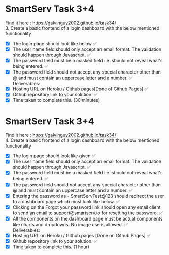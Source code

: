 # SmartServ Task 3+4
Find it here : https://galvinguy2002.github.io/task34/ <br>
3. Create a basic frontend of a login dashboard with the below mentioned  functionality <br>
- [x] The login page should look like below  :white_check_mark:  <br>
- [x] The user name field should only accept an email format. The validation should happen through Javascript. :white_check_mark:  <br>
- [x] The password field must be a masked field i.e. should not reveal what's being entered. :white_check_mark:  <br>
- [x] The password field should not accept any special character other than @ and must contain an uppercase letter and a number.  :white_check_mark: <br>
Deliverables: <br>
- [x] Hosting URL on Heroku / Github pages[Done of Github Pages] :white_check_mark:  <br>
- [x] Github repository link to your solution.  :white_check_mark:  <br>
- [x] Time taken to complete this. (30 minutes) <br>
# SmartServ Task 3+4
Find it here : https://galvinguy2002.github.io/task34/ <br>
4. Create a basic frontend of a login dashboard with the below mentioned functionality <br>
- [x] The login page should look like given  :white_check_mark: <br>
- [x] The user name field should only accept an email format. The validation should happen through Javascript.  :white_check_mark:  <br>
- [x] The password field must be a masked field i.e. should not reveal what's being entered.  :white_check_mark:  <br>
- [x] The password field should not accept any special character other than @ and must contain an uppercase letter and a number.  :white_check_mark:  <br>
- [x] Entering the password as - SmartServTest@123 should redirect the user to a dashboard page which must look like below.  :white_check_mark: <br>
- [x] Clicking on the Forgot your password link should open any email client to send an email to support@smartserv.io for resetting the password.  :white_check_mark: <br>
- [x] All the components on the dashboard page must be actual components like charts and dropdowns. No image use is allowed.  :white_check_mark: <br>
Deliverables: <br>
- [x] Hosting URL on Heroku / Github pages [Done on Github Pages]  :white_check_mark: <br>
- [x] Github repository link to your solution. :white_check_mark:   <br>
- [x] Time taken to complete this. (1 hour) <br>

##
 
